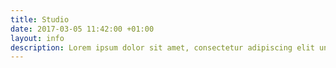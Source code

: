 ```yaml
---
title: Studio
date: 2017-03-05 11:42:00 +01:00
layout: info
description: Lorem ipsum dolor sit amet, consectetur adipiscing elit unde omnis.
---
```

